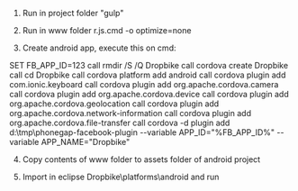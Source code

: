 1) Run in project folder "gulp"
2) Run in www folder r.js.cmd -o optimize=none

3) Create android app, execute this on cmd:

SET FB_APP_ID=123
call rmdir /S /Q Dropbike
call cordova create Dropbike
call cd Dropbike
call cordova platform add android
call cordova plugin add com.ionic.keyboard
call cordova plugin add org.apache.cordova.camera
call cordova plugin add org.apache.cordova.device
call cordova plugin add org.apache.cordova.geolocation
call cordova plugin add org.apache.cordova.network-information
call cordova plugin add org.apache.cordova.file-transfer
call cordova -d plugin add d:\tmp\phonegap-facebook-plugin --variable APP_ID="%FB_APP_ID%" --variable APP_NAME="Dropbike"

4) Copy contents of www folder to assets folder of android project

5) Import in eclipse Dropbike\platforms\android and run